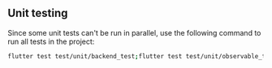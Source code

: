 ## Unit testing
Since some unit tests can't be run in parallel, use the following command to run all tests in the project:

```bash
flutter test test/unit/backend_test;flutter test test/unit/observable_test/model_test.dart;flutter test test/unit/observable_test/observable_test.dart;flutter test test/unit/observable_test/observing_widget_test.dart;flutter test test/unit/observable_test/observing_widget_test.dart;flutter test test/unit/observable_test/save_local_test.dart;flutter test test/unit/observable_test/save_remote_test.dart;flutter test test/unit/observable_test/store_test.dart;echo "Finished Running tests!";
```